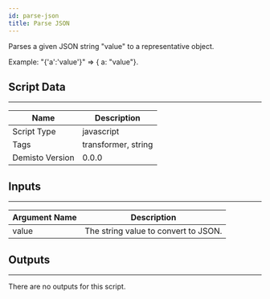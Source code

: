 ```yaml
---
id: parse-json
title: Parse JSON
---
```


Parses a given JSON string "value" to a representative object. 

Example: "{'a':'value'}" => { a: "value"}.

## Script Data
---

| **Name** | **Description** |
| --- | --- |
| Script Type | javascript |
| Tags | transformer, string |
| Demisto Version | 0.0.0 |

## Inputs
---

| **Argument Name** | **Description** |
| --- | --- |
| value | The string value to convert to JSON. |

## Outputs
---
There are no outputs for this script.
